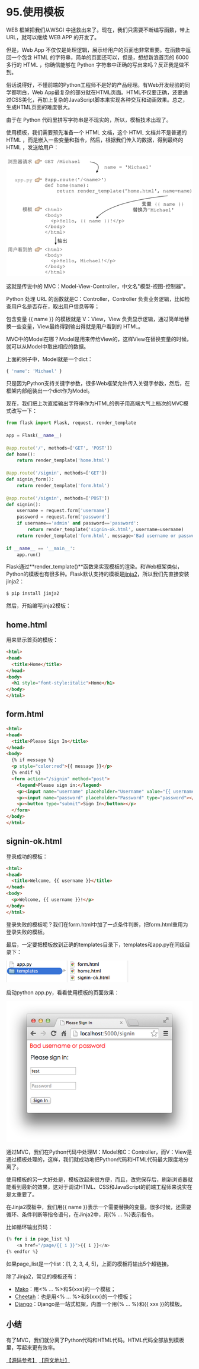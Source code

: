 # 95.使用模板

WEB 框架把我们从WSGI 中拯救出来了。现在，我们只需要不断编写函数，带上 URL，就可以继续 WEB APP 的开发了。

但是，Web App 不仅仅是处理逻辑，展示给用户的页面也非常重要。在函数中返回一个包含 HTML 的字符串，简单的页面还可以，但是，想想新浪首页的 6000 多行的 HTML ，你确信能够在 Python 字符串中正确的写出来吗？反正我是做不到。

俗话说得好，不懂前端的Python工程师不是好的产品经理。有Web开发经验的同学都明白，Web App最复杂的部分就在HTML页面。HTML不仅要正确，还要通过CSS美化，再加上复杂的JavaScript脚本来实现各种交互和动画效果。总之，生成HTML页面的难度很大。

由于在 Python 代码里拼写字符串是不现实的，所以，模板技术出现了。

使用模板，我们需要预先准备一个 HTML 文档，这个 HTML 文档并不是普通的 HTML ，而是嵌入一些变量和指令，然后，根据我们传入的数据，得到最终的 HTML ，发送给用户：

![](../images/view.png)

这就是传说中的 MVC：Model-View-Controller，中文名"模型-视图-控制器"。

Python 处理 URL 的函数就是C：Controller，Controller 负责业务逻辑，比如检查用户名是否存在，取出用户信息等等；

包含变量 {{ name }} 的模板就是 V：View，View 负责显示逻辑，通过简单地替换一些变量，View最终得到输出得就是用户看到的 HTML。

MVC中的Model在哪？Model是用来传给View的，这样View在替换变量的时候，就可以从Model中取出相应的数据。

上面的例子中，Model就是一个dict：

````python
{ 'name': 'Michael' }
````

只是因为Python支持关键字参数，很多Web框架允许传入关键字参数，然后，在框架内部组装出一个dict作为Model。

现在，我们把上次直接输出字符串作为HTML的例子用高端大气上档次的MVC模式改写一下：

````python
from flask import Flask, request, render_template

app = Flask(__name__)

@app.route('/', methods=['GET', 'POST'])
def home():
    return render_template('home.html')

@app.route('/signin', methods=['GET'])
def signin_form():
    return render_template('form.html')

@app.route('/signin', methods=['POST'])
def signin():
    username = request.form['username']
    password = request.form['password']
    if username=='admin' and password=='password':
        return render_template('signin-ok.html', username=username)
    return render_template('form.html', message='Bad username or password', username=username)

if __name__ == '__main__':
    app.run()
````

Flask通过**render_template()**函数来实现模板的渲染。和Web框架类似，Python的模板也有很多种。Flask默认支持的模板是[jinja2](http://jinja.pocoo.org/)，所以我们先直接安装jinja2：

````python
$ pip install jinja2
````

然后，开始编写jinja2模板：

## home.html

用来显示首页的模板：

````html
<html>
<head>
  <title>Home</title>
</head>
<body>
  <h1 style="font-style:italic">Home</h1>
</body>
</html>
````

## form.html

````html
<html>
<head>
  <title>Please Sign In</title>
</head>
<body>
  {% if message %}
  <p style="color:red">{{ message }}</p>
  {% endif %}
  <form action="/signin" method="post">
    <legend>Please sign in:</legend>
    <p><input name="username" placeholder="Username" value="{{ username }}"></p>
    <p><input name="password" placeholder="Password" type="password"></p>
    <p><button type="submit">Sign In</button></p>
  </form>
</body>
</html>
````

## signin-ok.html

登录成功的模板：

````html
<html>
<head>
  <title>Welcome, {{ username }}</title>
</head>
<body>
  <p>Welcome, {{ username }}!</p>
</body>
</html>
````

登录失败的模板呢？我们在form.html中加了一点条件判断，把form.html重用为登录失败的模板。

最后，一定要把模板放到正确的templates目录下，templates和app.py在同级目录下：

![](../images/template.png)

启动python app.py，看看使用模板的页面效果：

![](../images/template_error.png)

通过MVC，我们在Python代码中处理M：Model和C：Controller，而V：View是通过模板处理的，这样，我们就成功地把Python代码和HTML代码最大限度地分离了。

使用模板的另一大好处是，模板改起来很方便，而且，改完保存后，刷新浏览器就能看到最新的效果，这对于调试HTML、CSS和JavaScript的前端工程师来说实在是太重要了。

在Jinja2模板中，我们用{{ name }}表示一个需要替换的变量。很多时候，还需要循环、条件判断等指令语句，在Jinja2中，用{% ... %}表示指令。

比如循环输出页码：

````python
{% for i in page_list %}
    <a href="/page/{{ i }}">{{ i }}</a>
{% endfor %}
````

如果page_list是一个list：[1, 2, 3, 4, 5]，上面的模板将输出5个超链接。

除了Jinja2，常见的模板还有：

* [Mako](http://www.makotemplates.org/)：用<% ... %>和${xxx}的一个模板；
* [Cheetah](http://www.cheetahtemplate.org/)：也是用<% ... %>和${xxx}的一个模板；
* [Django](https://www.djangoproject.com/)：Django是一站式框架，内置一个用{% ... %}和{{ xxx }}的模板。

## 小结

有了MVC，我们就分离了Python代码和HTML代码。HTML代码全部放到模板里，写起来更有效率。

[【源码参考】](https://github.com/michaelliao/learn-python3/blob/master/samples/web/mvc/app.py) [【原文地址】](https://www.liaoxuefeng.com/wiki/0014316089557264a6b348958f449949df42a6d3a2e542c000/0014320129740415df73bf8f81e478982bf4d5c8aa3817a000#0)
